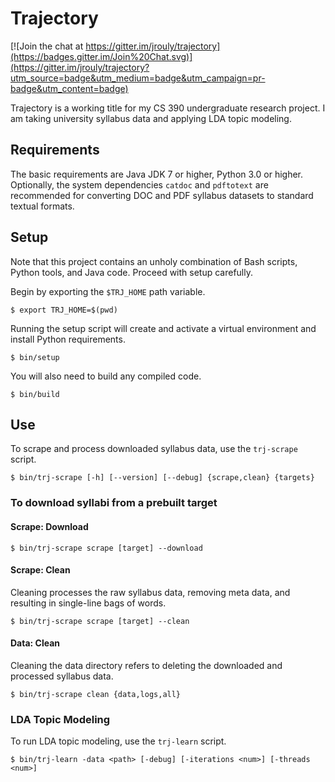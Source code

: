 # Trajectory

[![Join the chat at https://gitter.im/jrouly/trajectory](https://badges.gitter.im/Join%20Chat.svg)](https://gitter.im/jrouly/trajectory?utm_source=badge&utm_medium=badge&utm_campaign=pr-badge&utm_content=badge)

Trajectory is a working title for my CS 390 undergraduate research project.
I am taking university syllabus data and applying LDA topic modeling.

## Requirements

The basic requirements are Java JDK 7 or higher, Python 3.0 or higher.
Optionally, the system dependencies `catdoc` and `pdftotext` are
recommended for converting DOC and PDF syllabus datasets to standard
textual formats.


## Setup

Note that this project contains an unholy combination of Bash scripts,
Python tools, and Java code. Proceed with setup carefully.

Begin by exporting the `$TRJ_HOME` path variable.

    $ export TRJ_HOME=$(pwd)

Running the setup script will create and activate a virtual environment and
install Python requirements.

    $ bin/setup

You will also need to build any compiled code.

    $ bin/build

## Use

To scrape and process downloaded syllabus data, use the `trj-scrape`
script.

    $ bin/trj-scrape [-h] [--version] [--debug] {scrape,clean} {targets}

### To download syllabi from a prebuilt target

#### Scrape: Download

    $ bin/trj-scrape scrape [target] --download

#### Scrape: Clean

Cleaning processes the raw syllabus data, removing meta data, and resulting
in single-line bags of words.

    $ bin/trj-scrape scrape [target] --clean

#### Data: Clean

Cleaning the data directory refers to deleting the downloaded and processed
syllabus data.

    $ bin/trj-scrape clean {data,logs,all}

### LDA Topic Modeling

To run LDA topic modeling, use the `trj-learn` script.

    $ bin/trj-learn -data <path> [-debug] [-iterations <num>] [-threads <num>]

